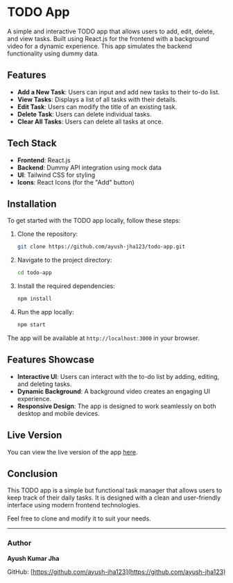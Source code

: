 # TODO App

A simple and interactive TODO app that allows users to add, edit, delete, and view tasks. Built using React.js for the frontend with a background video for a dynamic experience. This app simulates the backend functionality using dummy data.

## Features

- **Add a New Task**: Users can input and add new tasks to their to-do list.
- **View Tasks**: Displays a list of all tasks with their details.
- **Edit Task**: Users can modify the title of an existing task.
- **Delete Task**: Users can delete individual tasks.
- **Clear All Tasks**: Users can delete all tasks at once.

## Tech Stack

- **Frontend**: React.js
- **Backend**: Dummy API integration using mock data
- **UI**: Tailwind CSS for styling
- **Icons**: React Icons (for the "Add" button)

## Installation

To get started with the TODO app locally, follow these steps:

1. Clone the repository:
    ```bash
    git clone https://github.com/ayush-jha123/todo-app.git
    ```

2. Navigate to the project directory:
    ```bash
    cd todo-app
    ```

3. Install the required dependencies:
    ```bash
    npm install
    ```

4. Run the app locally:
    ```bash
    npm start
    ```

The app will be available at `http://localhost:3000` in your browser.

## Features Showcase

- **Interactive UI**: Users can interact with the to-do list by adding, editing, and deleting tasks.
- **Dynamic Background**: A background video creates an engaging UI experience.
- **Responsive Design**: The app is designed to work seamlessly on both desktop and mobile devices.

## Live Version

You can view the live version of the app [here](https://todoayush123.netlify.app/).


## Conclusion

This TODO app is a simple but functional task manager that allows users to keep track of their daily tasks. It is designed with a clean and user-friendly interface using modern frontend technologies.

Feel free to clone and modify it to suit your needs.

---

### Author

**Ayush Kumar Jha**

GitHub: [https://github.com/ayush-jha123](https://github.com/ayush-jha123)

